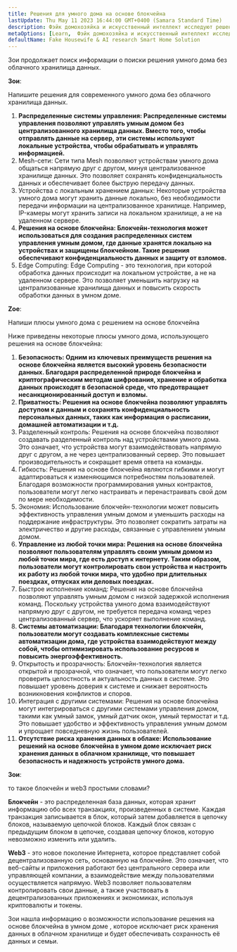 ```yaml
---
title: Решения для умного дома на основе блокчейна
lastUpdate: Thu May 11 2023 16:44:00 GMT+0400 (Samara Standard Time)
description: Фэйк домохозяйка и искусственный интеллект исследуют решение для умного дома
metaOptions: [Learn,  Фэйк домохозяйка и искусственный интеллект исследуют решение для умного дома]
defaultName: Fake Housewife & AI research Smart Home Solution
---
```


<RoboAcademyText fWeight="600">
Зои продолжает поиск информации о поиски решения умного дома без облачного хранилища данных.
</RoboAcademyText>

<RoboAcademyDialog>

**Зои**:

Напишите решения для современного умного дома без облачного хранилища данных.
</RoboAcademyDialog>

<RoboAcademyDialog>

<ChatGPT/>

1. **Распределенные системы управления: Распределенные системы управления позволяют управлять умным домом без централизованного хранилища данных. Вместо того, чтобы отправлять данные на сервер, эти системы используют локальные устройства, чтобы обрабатывать и управлять информацией.**
2. Mesh-сети: Сети типа Mesh позволяют устройствам умного дома общаться напрямую друг с другом, минуя централизованное хранилище данных. Это позволяет сохранять конфиденциальность данных и обеспечивает более быструю передачу данных.
3. Устройства с локальным хранением данных: Некоторые устройства умного дома могут хранить данные локально, без необходимости передачи информации на централизованное хранилище. Например, IP-камеры могут хранить записи на локальном хранилище, а не на удаленном сервере.
4. **Решения на основе блокчейна: Блокчейн-технология может использоваться для создания распределенных систем управления умным домом, где данные хранятся локально на устройствах и защищены блокчейном. Такие решения обеспечивают конфиденциальность данных и защиту от взломов.**
5. Edge Computing: Edge Computing - это технология, при которой обработка данных происходит на локальном устройстве, а не на удаленном сервере. Это позволяет уменьшить нагрузку на централизованные хранилища данных и повысить скорость обработки данных в умном доме.

</RoboAcademyDialog>

<RoboAcademyDialog>

**Zoe**:

Напиши плюсы умного дома с решением на основе блокчейна

</RoboAcademyDialog>

<RoboAcademyDialog>

<ChatGPT/>

Ниже приведены некоторые плюсы умного дома, использующего решения на основе блокчейна:

1. **Безопасность: Одним из ключевых преимуществ решения на основе блокчейна является высокий уровень безопасности данных. Благодаря распределенной природе блокчейна и криптографическим методам шифрования, хранение и обработка данных происходят в безопасной среде, что предотвращает несанкционированный доступ и взломы.**
2. **Приватность: Решения на основе блокчейна позволяют управлять доступом к данным и сохранять конфиденциальность персональных данных, таких как информация о расписании, домашней автоматизации и т.д.**
3. Разделенный контроль: Решения на основе блокчейна позволяют создавать разделенный контроль над устройствами умного дома. Это означает, что устройства могут взаимодействовать напрямую друг с другом, а не через централизованный сервер. Это повышает производительность и сокращает время ответа на команды.
4. Гибкость: Решения на основе блокчейна являются гибкими и могут адаптироваться к изменяющимся потребностям пользователей. Благодаря возможности программирования умных контрактов, пользователи могут легко настраивать и перенастраивать свой дом по мере необходимости.
5. Экономия: Использование блокчейн-технологии может повысить эффективность управления умным домом и уменьшить расходы на поддержание инфраструктуры. Это позволяет сократить затраты на электричество и другие расходы, связанные с управлением умным домом.
6. **Управление из любой точки мира: Решения на основе блокчейна позволяют пользователям управлять своим умным домом из любой точки мира, где есть доступ к интернету. Таким образом, пользователи могут контролировать свои устройства и настроить их работу из любой точки мира, что удобно при длительных поездках, отпусках или деловых поездках.**
7. Быстрое исполнение команд: Решения на основе блокчейна позволяют управлять умным домом с низкой задержкой исполнения команд. Поскольку устройства умного дома взаимодействуют напрямую друг с другом, не требуется передача команд через централизованный сервер, что ускоряет выполнение команд.
8. **Системы автоматизации: Благодаря технологии блокчейн, пользователи могут создавать комплексные системы автоматизации дома, где устройства взаимодействуют между собой, чтобы оптимизировать использование ресурсов и повысить энергоэффективность.**
9. Открытость и прозрачность: Блокчейн-технология является открытой и прозрачной, что означает, что пользователи могут легко проверить целостность и актуальность данных в системе. Это повышает уровень доверия к системе и снижает вероятность возникновения конфликтов и споров.
10. Интеграция с другими системами: Решения на основе блокчейна могут интегрироваться с другими системами управления домом, такими как умный замок, умный датчик окон, умный термостат и т.д. Это повышает удобство и эффективность управления умным домом и упрощает повседневную жизнь пользователей.
11. **Отсутствие риска хранения данных в облаке: Использование решений на основе блокчейна в умном доме исключает риск хранения данных в облачном хранилище, что повышает безопасность и надежность устройств умного дома.**

</RoboAcademyDialog>

<RoboAcademyDialog>

**Зои**:

то такое блокчейн и web3 простыми словами?

</RoboAcademyDialog>

<RoboAcademyDialog>

<ChatGPT/>

**Блокчейн** - это распределенная база данных, которая хранит информацию обо всех транзакциях, произведенных в системе. Каждая транзакция записывается в блок, который затем добавляется в цепочку блоков, называемую цепочкой блоков. Каждый блок связан с предыдущим блоком в цепочке, создавая цепочку блоков, которую невозможно изменить или удалить.

**Web3** - это новое поколение Интернета, которое представляет собой децентрализованную сеть, основанную на блокчейне. Это означает, что веб-сайты и приложения работают без центрального сервера или управляющей компании, а взаимодействие между пользователями осуществляется напрямую. Web3 позволяет пользователям контролировать свои данные, а также участвовать в децентрализованных приложениях и экономиках, используя криптовалюты и токены.

</RoboAcademyDialog>

<RoboAcademyText>
Зои нашла информацию о возможности использование решения на основе блокчейна в умном доме , которое исключает риск хранения данных в облачном хранилище и будет обеспечивать сохранность  её данных и семьи. 
</RoboAcademyText>
